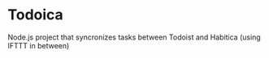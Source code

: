 # Todoica

Node.js project that syncronizes tasks between Todoist and Habitica
(using IFTTT in between)
